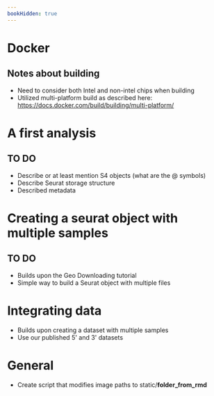 ```yaml
---
bookHidden: true
---
```


# Docker 
## Notes about building 
- Need to consider both Intel and non-intel chips when building
- Utilized multi-platform build as described here: https://docs.docker.com/build/building/multi-platform/

# A first analysis
## TO DO
- Describe or at least mention S4 objects (what are the @ symbols)
- Describe Seurat storage structure 
- Described metadata

# Creating a seurat object with multiple samples
## TO DO
- Builds upon the Geo Downloading tutorial 
- Simple way to build a Seurat object with multiple files 

# Integrating data 
- Builds upon creating a dataset with multiple samples 
- Use our published 5' and 3' datasets 

# General
- Create script that modifies image paths to static/**folder_from_rmd**